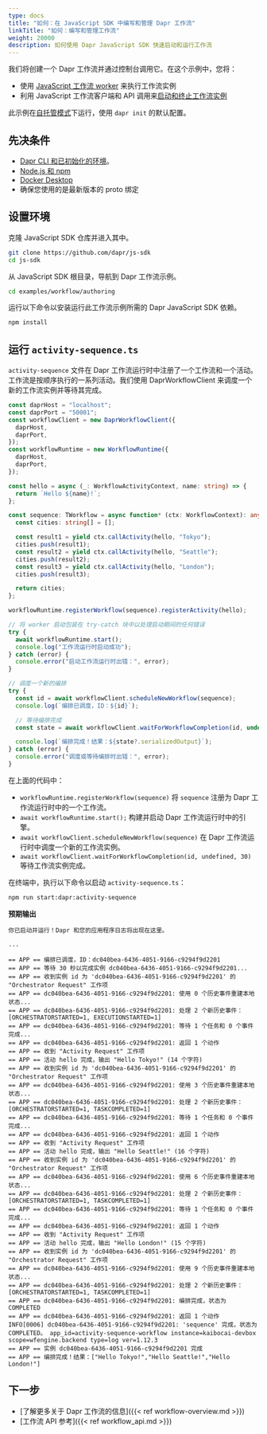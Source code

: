 ```yaml
---
type: docs
title: "如何：在 JavaScript SDK 中编写和管理 Dapr 工作流"
linkTitle: "如何：编写和管理工作流"
weight: 20000
description: 如何使用 Dapr JavaScript SDK 快速启动和运行工作流
---
```


我们将创建一个 Dapr 工作流并通过控制台调用它。在这个示例中，您将：

- 使用 [JavaScript 工作流 worker](https://github.com/dapr/js-sdk/tree/main/src/workflow/runtime/WorkflowRuntime.ts) 来执行工作流实例
- 利用 JavaScript 工作流客户端和 API 调用来[启动和终止工作流实例](https://github.com/dapr/js-sdk/tree/main/src/workflow/client/DaprWorkflowClient.ts)

此示例在[自托管模式](https://github.com/dapr/cli#install-dapr-on-your-local-machine-self-hosted)下运行，使用 `dapr init` 的默认配置。

## 先决条件

- [Dapr CLI 和已初始化的环境](https://docs.dapr.io/getting-started)。
- [Node.js 和 npm](https://docs.npmjs.com/downloading-and-installing-node-js-and-npm)
- [Docker Desktop](https://www.docker.com/products/docker-desktop)
- 确保您使用的是最新版本的 proto 绑定

## 设置环境

克隆 JavaScript SDK 仓库并进入其中。

```bash
git clone https://github.com/dapr/js-sdk
cd js-sdk
```

从 JavaScript SDK 根目录，导航到 Dapr 工作流示例。

```bash
cd examples/workflow/authoring
```

运行以下命令以安装运行此工作流示例所需的 Dapr JavaScript SDK 依赖。

```bash
npm install
```

## 运行 `activity-sequence.ts`

`activity-sequence` 文件在 Dapr 工作流运行时中注册了一个工作流和一个活动。工作流是按顺序执行的一系列活动。我们使用 DaprWorkflowClient 来调度一个新的工作流实例并等待其完成。

```typescript
const daprHost = "localhost";
const daprPort = "50001";
const workflowClient = new DaprWorkflowClient({
  daprHost,
  daprPort,
});
const workflowRuntime = new WorkflowRuntime({
  daprHost,
  daprPort,
});

const hello = async (_: WorkflowActivityContext, name: string) => {
  return `Hello ${name}!`;
};

const sequence: TWorkflow = async function* (ctx: WorkflowContext): any {
  const cities: string[] = [];

  const result1 = yield ctx.callActivity(hello, "Tokyo");
  cities.push(result1);
  const result2 = yield ctx.callActivity(hello, "Seattle");
  cities.push(result2);
  const result3 = yield ctx.callActivity(hello, "London");
  cities.push(result3);

  return cities;
};

workflowRuntime.registerWorkflow(sequence).registerActivity(hello);

// 将 worker 启动包装在 try-catch 块中以处理启动期间的任何错误
try {
  await workflowRuntime.start();
  console.log("工作流运行时启动成功");
} catch (error) {
  console.error("启动工作流运行时出错：", error);
}

// 调度一个新的编排
try {
  const id = await workflowClient.scheduleNewWorkflow(sequence);
  console.log(`编排已调度，ID：${id}`);

  // 等待编排完成
  const state = await workflowClient.waitForWorkflowCompletion(id, undefined, 30);

  console.log(`编排完成！结果：${state?.serializedOutput}`);
} catch (error) {
  console.error("调度或等待编排时出错：", error);
}
```

在上面的代码中：

- `workflowRuntime.registerWorkflow(sequence)` 将 `sequence` 注册为 Dapr 工作流运行时中的一个工作流。
- `await workflowRuntime.start();` 构建并启动 Dapr 工作流运行时中的引擎。
- `await workflowClient.scheduleNewWorkflow(sequence)` 在 Dapr 工作流运行时中调度一个新的工作流实例。
- `await workflowClient.waitForWorkflowCompletion(id, undefined, 30)` 等待工作流实例完成。

在终端中，执行以下命令以启动 `activity-sequence.ts`：

```sh
npm run start:dapr:activity-sequence
```

**预期输出**

```
你已启动并运行！Dapr 和您的应用程序日志将出现在这里。

...

== APP == 编排已调度，ID：dc040bea-6436-4051-9166-c9294f9d2201
== APP == 等待 30 秒以完成实例 dc040bea-6436-4051-9166-c9294f9d2201...
== APP == 收到实例 id 为 'dc040bea-6436-4051-9166-c9294f9d2201' 的 "Orchestrator Request" 工作项
== APP == dc040bea-6436-4051-9166-c9294f9d2201: 使用 0 个历史事件重建本地状态...
== APP == dc040bea-6436-4051-9166-c9294f9d2201: 处理 2 个新历史事件：[ORCHESTRATORSTARTED=1, EXECUTIONSTARTED=1]
== APP == dc040bea-6436-4051-9166-c9294f9d2201: 等待 1 个任务和 0 个事件完成...
== APP == dc040bea-6436-4051-9166-c9294f9d2201: 返回 1 个动作
== APP == 收到 "Activity Request" 工作项
== APP == 活动 hello 完成，输出 "Hello Tokyo!" (14 个字符)
== APP == 收到实例 id 为 'dc040bea-6436-4051-9166-c9294f9d2201' 的 "Orchestrator Request" 工作项
== APP == dc040bea-6436-4051-9166-c9294f9d2201: 使用 3 个历史事件重建本地状态...
== APP == dc040bea-6436-4051-9166-c9294f9d2201: 处理 2 个新历史事件：[ORCHESTRATORSTARTED=1, TASKCOMPLETED=1]
== APP == dc040bea-6436-4051-9166-c9294f9d2201: 等待 1 个任务和 0 个事件完成...
== APP == dc040bea-6436-4051-9166-c9294f9d2201: 返回 1 个动作
== APP == 收到 "Activity Request" 工作项
== APP == 活动 hello 完成，输出 "Hello Seattle!" (16 个字符)
== APP == 收到实例 id 为 'dc040bea-6436-4051-9166-c9294f9d2201' 的 "Orchestrator Request" 工作项
== APP == dc040bea-6436-4051-9166-c9294f9d2201: 使用 6 个历史事件重建本地状态...
== APP == dc040bea-6436-4051-9166-c9294f9d2201: 处理 2 个新历史事件：[ORCHESTRATORSTARTED=1, TASKCOMPLETED=1]
== APP == dc040bea-6436-4051-9166-c9294f9d2201: 等待 1 个任务和 0 个事件完成...
== APP == dc040bea-6436-4051-9166-c9294f9d2201: 返回 1 个动作
== APP == 收到 "Activity Request" 工作项
== APP == 活动 hello 完成，输出 "Hello London!" (15 个字符)
== APP == 收到实例 id 为 'dc040bea-6436-4051-9166-c9294f9d2201' 的 "Orchestrator Request" 工作项
== APP == dc040bea-6436-4051-9166-c9294f9d2201: 使用 9 个历史事件重建本地状态...
== APP == dc040bea-6436-4051-9166-c9294f9d2201: 处理 2 个新历史事件：[ORCHESTRATORSTARTED=1, TASKCOMPLETED=1]
== APP == dc040bea-6436-4051-9166-c9294f9d2201: 编排完成，状态为 COMPLETED
== APP == dc040bea-6436-4051-9166-c9294f9d2201: 返回 1 个动作
INFO[0006] dc040bea-6436-4051-9166-c9294f9d2201: 'sequence' 完成，状态为 COMPLETED。 app_id=activity-sequence-workflow instance=kaibocai-devbox scope=wfengine.backend type=log ver=1.12.3
== APP == 实例 dc040bea-6436-4051-9166-c9294f9d2201 完成
== APP == 编排完成！结果：["Hello Tokyo!","Hello Seattle!","Hello London!"]
```

## 下一步

- [了解更多关于 Dapr 工作流的信息]({{< ref workflow-overview.md >}})
- [工作流 API 参考]({{< ref workflow_api.md >}})
